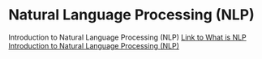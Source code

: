 # Natural Language Processing (NLP)

Introduction to Natural Language Processing (NLP)
[Link to What is NLP](./what_is_nlp.md)
[Introduction to Natural Language Processing (NLP)](knowledge-sharing/NLP/Introduction_to_Natural_Language_Processing_NLP.md)
